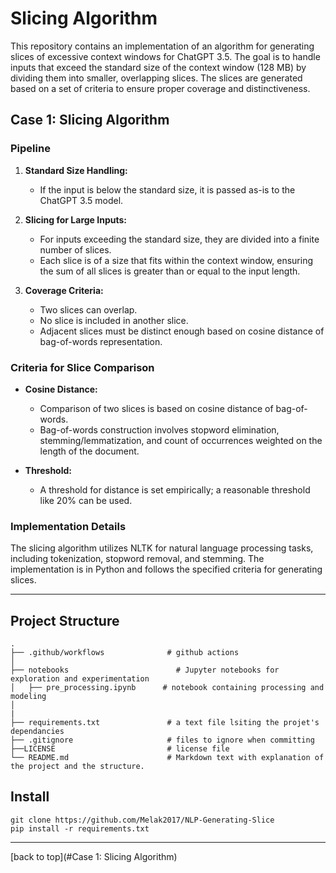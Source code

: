 # Slicing Algorithm

This repository contains an implementation of an algorithm for generating slices of excessive context windows for ChatGPT 3.5. The goal is to handle inputs that exceed the standard size of the context window (128 MB) by dividing them into smaller, overlapping slices. The slices are generated based on a set of criteria to ensure proper coverage and distinctiveness.

## Case 1: Slicing Algorithm

### Pipeline

1. **Standard Size Handling:**
   - If the input is below the standard size, it is passed as-is to the ChatGPT 3.5 model.

2. **Slicing for Large Inputs:**
   - For inputs exceeding the standard size, they are divided into a finite number of slices.
   - Each slice is of a size that fits within the context window, ensuring the sum of all slices is greater than or equal to the input length.

3. **Coverage Criteria:**
   - Two slices can overlap.
   - No slice is included in another slice.
   - Adjacent slices must be distinct enough based on cosine distance of bag-of-words representation.

### Criteria for Slice Comparison

- **Cosine Distance:**
  - Comparison of two slices is based on cosine distance of bag-of-words.
  - Bag-of-words construction involves stopword elimination, stemming/lemmatization, and count of occurrences weighted on the length of the document.

- **Threshold:**
  - A threshold for distance is set empirically; a reasonable threshold like 20% can be used.

### Implementation Details

The slicing algorithm utilizes NLTK for natural language processing tasks, including tokenization, stopword removal, and stemming. The implementation is in Python and follows the specified criteria for generating slices.

---

## Project Structure

    .
    ├── .github/workflows              # github actions               
    │
    ├── notebooks                        # Jupyter notebooks for exploration and experimentation         
    │   ├── pre_processing.ipynb      # notebook containing processing and modeling
    │
    |    
    ├── requirements.txt               # a text file lsiting the projet's dependancies
    ├── .gitignore                     # files to ignore when committing
    ├──LICENSE                         # license file
    └── README.md                      # Markdown text with explanation of the project and the structure.

## Install

```
git clone https://github.com/Melak2017/NLP-Generating-Slice
pip install -r requirements.txt
```

---


[back to top](#Case 1: Slicing Algorithm)